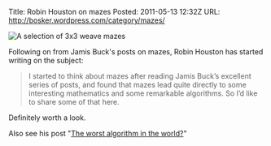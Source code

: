 Title: Robin Houston on mazes
Posted: 2011-05-13 12:32Z
URL: http://bosker.wordpress.com/category/mazes/

![A selection of 3x3 weave mazes](http://static.paulboxley.com/3x3-weave.png)

Following on from Jamis Buck's posts on mazes, Robin Houston has started writing on the subject:

> I started to think about mazes after reading Jamis Buck’s excellent series of posts, and found that mazes lead quite directly to some interesting mathematics and some remarkable algorithms. So I’d like to share some of that here.

Definitely worth a look.

Also see his post "[The worst algorithm in the world?][1]"

  [1]: http://bosker.wordpress.com/2011/04/29/the-worst-algorithm-in-the-world/